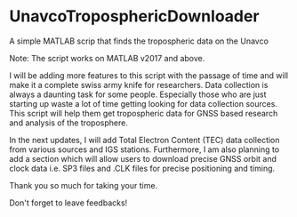 # UnavcoTroposphericDownloader
A simple MATLAB scrip that finds the tropospheric data on the Unavco

Note: The script works on MATLAB v2017 and above. 

I will be adding more features to this script with the passage of time and will make it a complete swiss army knife for researchers. Data collection is always a daunting task for some people. Especially those who are just starting up waste a lot of time getting looking for data collection sources. This script will help them get tropospheric data for GNSS based research and analysis of the troposphere. 

In the next updates, I will add Total Electron Content (TEC) data collection from various sources and IGS stations. Furthermore, I am also planning to add a section which will allow users to download precise GNSS orbit and clock data i.e. SP3 files and .CLK files for precise positioning and timing. 

Thank you so much for taking your time. 

Don't forget to leave feedbacks!
